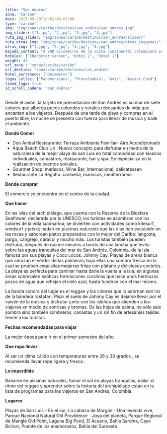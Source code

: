 ```yaml
---
title: "San Andrés"
zona: "Caribe"
date: 2017-09-20T12:01:48-03:00
type: "caribe"
img: "img/zonas/caribe/destinos/san_andres/san_andres.jpg"
img_slider: ["1.jpg", "2.jpg", "3.jpg", "4.jpg"]
ruta_img_slider: "img/zonas/caribe/destinos/san_andres/slider/"
ruta_otras_img: "img/zonas/caribe/destinos/san_andres/otras_imagenes/"
otras_img: ["1.jpg", "2.jpg", "3.jpg", "4.jpg"]
bajada_content: "A 700 kilómetros de la costa continental colombiana se encuentra la isla de San Andrés, un pequeño paraíso en el que las influencias de ingleses, españoles, piratas y corsarios se mezclaron para dar como resultado una cultura rica que se mueve al son del reggae. Es un destino perfecto para disfrutar de la playa, practicar deportes náuticos, bucear y hacer ecoturismo."
hoteles: ["Iberostar Cancun", "Hotel 2", "Hotel 1"]
weight: 43
url_zona : "zonas/caribe/caribe"
url_destino: "zonas/caribe/destinos/san_andres"
hotel_pertenece: ["Decameron"]
logos_collec: ["Panamericana", "Procolombia", "Avis", "Assist Card"]
tiene_logo: true
id_scroll_cadena: "san_andres"
---
```

Desde el avión, la tarjeta de presentación de San Andrés es su mar de siete colores que alberga peces coloridos y corales rebosantes de vida que encantan a los viajeros. Después de una tarde de playa y compras en el puerto libre, la noche se presenta con fuerza para llenar de música y baile el ambiente.

**Donde Comer**

- Don Anibal Restaurante: Terraza Ambiente Familiar- Aire Acondicionado
- Aqua Beach Club Un : Nuevo concepto para disfrutar en medio de la naturaleza de la mejor playa de san Luis en total comodidad con kioscos individuales, camastros, restaurante, bar y spa. Se especializa en la realización de eventos sociales.
- Gourmet Shop: mariscos, Wine Bar, Internacional, delicatessen
- Restaurante La Regatta: caribeña, mariscos, mediterránea

**Donde comprar**

El comercio se encuentra en el centro de la ciudad.

**Que hacer**

En las islas del archipiélago, que cuenta con la Reserva de la Biosfera Seaflower, declarada por la UNESCO, los turistas se asombran con los colores de la vida submarina; se divierten con actividades como kitesurf, windsurf y jetski; nadan en piscinas naturales que las olas han esculpido en las rocas y saborean platos preparados con lo mejor del Caribe: langosta, pargo, cangrejo, caracol y mucho más.
Los turistas también pueden disfrutar, después de quince minutos a bordo de una lancha que levita sobre las aguas tranquilas del mar de San Andrés, Colombia, de la isla famosa por sus playas y Coco Locos: Johnny Cay. Playas de arena blanca que abrazan el verdor de las palmeras; bajo ellas una sombra fresca en la cual se prueban exquisitas mojarras fritas con plátano y deliciosos cocteles. La playa es perfecta para caminar hasta darle la vuelta a la isla; en algunas áreas sobresalen exóticas formaciones coralinas que hace unos hermosos pozos de agua que reflejan el cielo azul, hasta fundirse con el mar mismo.

La banda sonora del lugar es el reggae y los colores que lo adornan son los de la bandera rastafari. Pisar el suelo de Johnny Cay es dejarse llevar por el vaivén de la música y disfrutar junto con los isleños que atienden a los viajeros en medio de sonrisas y bromas. De las hojas de palma, no sólo sale sombra sino también sombreros, canastas y un sin fin de artesanías tejidas frente a los turistas.

**Fechas recomendadas para viajar**

La mejor época para ir en el primer semestre del año.

**Que ropa llevar:**

Al ser un clima cálido con temperaturas entre 26 y 30 grados , se recomienda llevar ropa ligera y fresca .

**Lo imperdible**

Bañarse en piscinas naturales, tomar el sol en playas tranquilas, bailar al ritmo del reggae y aprender sobre la historia del archipiélago están en la lista de programas para los viajeros en San Andrés, Colombia.

**Lugares**

Playas de San Luis - En el sur, La cabeza de Morgan - Una leyenda vive, Parque Nacional Natural Old Providence - Joya del planeta, Parque Regional de Mangle Old Point, Laguna Big Pond, El Acuario, Bahía Sardina, Cayo Bolívar, Puente de los enamorados, Bahía del Suroeste.
